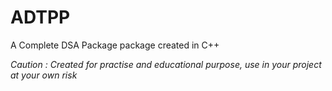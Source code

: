 # ADTPP

A Complete DSA Package package created in C++

_*Caution* : Created for practise and educational purpose, use in your project at your own risk_
